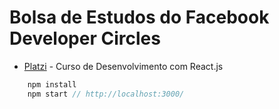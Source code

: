 # Bolsa de Estudos do Facebook Developer Circles

- [Platzi](https://platzi.com.br/) - Curso de Desenvolvimento com React.js

```javascript
    npm install
    npm start // http://localhost:3000/
```    